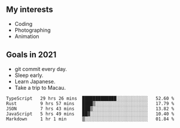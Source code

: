 ## My interests

- Coding
- Photographing
- Animation

## Goals in 2021

- git commit every day.
- Sleep early.
- Learn Japanese.
- Take a trip to Macau.

<!--START_SECTION:waka-->
```text
TypeScript   29 hrs 26 mins  █████████████░░░░░░░░░░░░   52.60 % 
Rust         9 hrs 57 mins   ████▒░░░░░░░░░░░░░░░░░░░░   17.79 % 
JSON         7 hrs 43 mins   ███▒░░░░░░░░░░░░░░░░░░░░░   13.82 % 
JavaScript   5 hrs 49 mins   ██▓░░░░░░░░░░░░░░░░░░░░░░   10.40 % 
Markdown     1 hr 1 min      ▒░░░░░░░░░░░░░░░░░░░░░░░░   01.84 % 
```
<!--END_SECTION:waka-->
